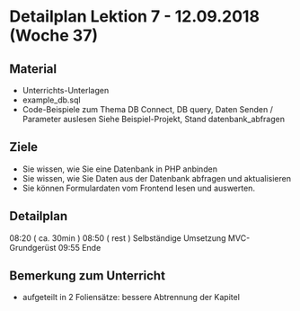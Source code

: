 Detailplan Lektion 7 - 12.09.2018 (Woche 37)
============================================

Material
--------

* Unterrichts-Unterlagen
* example_db.sql
* Code-Beispiele zum Thema DB Connect, DB query, Daten Senden / Parameter auslesen
  Siehe Beispiel-Projekt, Stand datenbank_abfragen

Ziele
-----

* Sie wissen, wie Sie eine Datenbank in PHP anbinden
* Sie wissen, wie Sie Daten aus der Datenbank abfragen und aktualisieren
* Sie können Formulardaten vom Frontend lesen und auswerten.


Detailplan
----------

08:20 ( ca. 30min )
08:50 ( rest )        Selbständige Umsetzung MVC-Grundgerüst
09:55 Ende

Bemerkung zum Unterricht
------------------------

- aufgeteilt in 2 Foliensätze: bessere Abtrennung der Kapitel

